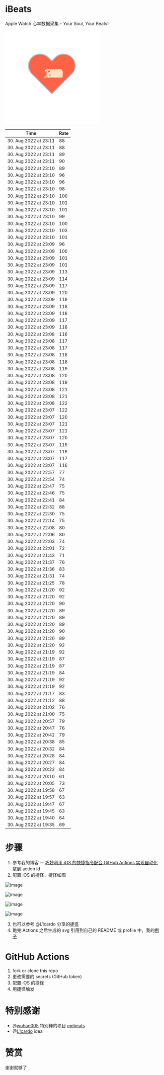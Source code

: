 # iBeats
Apple Watch 心率数据采集 - Your Soul, Your Beats!

![](./files/heart.svg)

<!--START_SECTION:my_heart_rate-->
| Time | Rate | 
 | ---- | ---- | 
| 30. Aug 2022 at 23:11 | 88 |
| 30. Aug 2022 at 23:11 | 88 |
| 30. Aug 2022 at 23:11 | 89 |
| 30. Aug 2022 at 23:11 | 90 |
| 30. Aug 2022 at 23:10 | 89 |
| 30. Aug 2022 at 23:10 | 96 |
| 30. Aug 2022 at 23:10 | 96 |
| 30. Aug 2022 at 23:10 | 98 |
| 30. Aug 2022 at 23:10 | 100 |
| 30. Aug 2022 at 23:10 | 101 |
| 30. Aug 2022 at 23:10 | 101 |
| 30. Aug 2022 at 23:10 | 99 |
| 30. Aug 2022 at 23:10 | 100 |
| 30. Aug 2022 at 23:10 | 103 |
| 30. Aug 2022 at 23:10 | 101 |
| 30. Aug 2022 at 23:09 | 96 |
| 30. Aug 2022 at 23:09 | 100 |
| 30. Aug 2022 at 23:09 | 101 |
| 30. Aug 2022 at 23:09 | 101 |
| 30. Aug 2022 at 23:09 | 113 |
| 30. Aug 2022 at 23:09 | 114 |
| 30. Aug 2022 at 23:09 | 117 |
| 30. Aug 2022 at 23:09 | 120 |
| 30. Aug 2022 at 23:09 | 119 |
| 30. Aug 2022 at 23:09 | 118 |
| 30. Aug 2022 at 23:09 | 118 |
| 30. Aug 2022 at 23:09 | 117 |
| 30. Aug 2022 at 23:09 | 118 |
| 30. Aug 2022 at 23:08 | 116 |
| 30. Aug 2022 at 23:08 | 117 |
| 30. Aug 2022 at 23:08 | 117 |
| 30. Aug 2022 at 23:08 | 118 |
| 30. Aug 2022 at 23:08 | 118 |
| 30. Aug 2022 at 23:08 | 119 |
| 30. Aug 2022 at 23:08 | 120 |
| 30. Aug 2022 at 23:08 | 119 |
| 30. Aug 2022 at 23:08 | 121 |
| 30. Aug 2022 at 23:08 | 121 |
| 30. Aug 2022 at 23:08 | 122 |
| 30. Aug 2022 at 23:07 | 122 |
| 30. Aug 2022 at 23:07 | 120 |
| 30. Aug 2022 at 23:07 | 121 |
| 30. Aug 2022 at 23:07 | 121 |
| 30. Aug 2022 at 23:07 | 120 |
| 30. Aug 2022 at 23:07 | 119 |
| 30. Aug 2022 at 23:07 | 119 |
| 30. Aug 2022 at 23:07 | 117 |
| 30. Aug 2022 at 23:07 | 116 |
| 30. Aug 2022 at 22:57 | 77 |
| 30. Aug 2022 at 22:54 | 74 |
| 30. Aug 2022 at 22:47 | 75 |
| 30. Aug 2022 at 22:46 | 75 |
| 30. Aug 2022 at 22:41 | 84 |
| 30. Aug 2022 at 22:32 | 88 |
| 30. Aug 2022 at 22:30 | 75 |
| 30. Aug 2022 at 22:14 | 75 |
| 30. Aug 2022 at 22:08 | 80 |
| 30. Aug 2022 at 22:06 | 80 |
| 30. Aug 2022 at 22:03 | 74 |
| 30. Aug 2022 at 22:01 | 72 |
| 30. Aug 2022 at 21:43 | 71 |
| 30. Aug 2022 at 21:37 | 76 |
| 30. Aug 2022 at 21:36 | 83 |
| 30. Aug 2022 at 21:31 | 74 |
| 30. Aug 2022 at 21:25 | 78 |
| 30. Aug 2022 at 21:20 | 92 |
| 30. Aug 2022 at 21:20 | 92 |
| 30. Aug 2022 at 21:20 | 90 |
| 30. Aug 2022 at 21:20 | 89 |
| 30. Aug 2022 at 21:20 | 89 |
| 30. Aug 2022 at 21:20 | 89 |
| 30. Aug 2022 at 21:20 | 90 |
| 30. Aug 2022 at 21:20 | 89 |
| 30. Aug 2022 at 21:20 | 92 |
| 30. Aug 2022 at 21:19 | 92 |
| 30. Aug 2022 at 21:19 | 87 |
| 30. Aug 2022 at 21:19 | 87 |
| 30. Aug 2022 at 21:19 | 84 |
| 30. Aug 2022 at 21:19 | 92 |
| 30. Aug 2022 at 21:19 | 92 |
| 30. Aug 2022 at 21:17 | 83 |
| 30. Aug 2022 at 21:12 | 88 |
| 30. Aug 2022 at 21:02 | 76 |
| 30. Aug 2022 at 21:00 | 75 |
| 30. Aug 2022 at 20:57 | 79 |
| 30. Aug 2022 at 20:47 | 76 |
| 30. Aug 2022 at 20:42 | 79 |
| 30. Aug 2022 at 20:38 | 85 |
| 30. Aug 2022 at 20:32 | 84 |
| 30. Aug 2022 at 20:28 | 84 |
| 30. Aug 2022 at 20:27 | 84 |
| 30. Aug 2022 at 20:22 | 84 |
| 30. Aug 2022 at 20:10 | 61 |
| 30. Aug 2022 at 20:05 | 73 |
| 30. Aug 2022 at 19:58 | 67 |
| 30. Aug 2022 at 19:57 | 63 |
| 30. Aug 2022 at 19:47 | 67 |
| 30. Aug 2022 at 19:45 | 63 |
| 30. Aug 2022 at 19:40 | 64 |
| 30. Aug 2022 at 19:35 | 69 |

<!--END_SECTION:my_heart_rate-->

# 步骤
1. 参考我的博客 -- [巧妙利用 iOS 的快捷指令配合 GitHub Actions 实现自动化](https://github.com/yihong0618/gitblog/issues/198) 拿到 action id
2. 配置 iOS 的捷径，捷径如图

![image](https://user-images.githubusercontent.com/15976103/122154218-0db0b480-ce97-11eb-93bb-5aec07c558dc.png)

![image](https://user-images.githubusercontent.com/15976103/122154236-186b4980-ce97-11eb-8e4b-70551a0391ae.png)

![image](https://user-images.githubusercontent.com/15976103/122154268-2d47dd00-ce97-11eb-902e-3acf292265a9.png)

![image](https://user-images.githubusercontent.com/15976103/122174055-fa144680-ceb4-11eb-9be2-3eb83cd516f7.png)

3. 也可以参考 @L1cardo 分享的[捷径](https://www.icloud.com/shortcuts/6ab6047b459c41ad822ad6b94b1c03d4)
4. 跑完 Actions 之后生成的 svg 引用到自己的 README 或 profile 中，我的[例子](https://github.com/yihong0618) 

# GitHub Actions

1. fork or clone this repo
2. 更改需要的 secrets (GitHub token)
3. 配置 iOS 的捷径
4. 用捷径触发

# 特别感谢
- @[wuhan005](https://github.com/wuhan005) 特别棒的项目 [mebeats](https://github.com/wuhan005/mebeats)
- @[L1cardo](https://github.com/L1cardo) idea

# 赞赏
谢谢就够了
